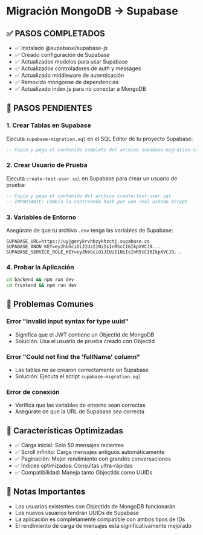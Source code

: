 # Migración MongoDB → Supabase

## ✅ PASOS COMPLETADOS
- ✅ Instalado @supabase/supabase-js
- ✅ Creado configuración de Supabase
- ✅ Actualizados modelos para usar Supabase
- ✅ Actualizados controladores de auth y messages
- ✅ Actualizado middleware de autenticación
- ✅ Removido mongoose de dependencias
- ✅ Actualizado index.js para no conectar a MongoDB

## 🚀 PASOS PENDIENTES

### 1. Crear Tablas en Supabase
Ejecuta `supabase-migration.sql` en el SQL Editor de tu proyecto Supabase:

```sql
-- Copia y pega el contenido completo del archivo supabase-migration.sql
```

### 2. Crear Usuario de Prueba
Ejecuta `create-test-user.sql` en Supabase para crear un usuario de prueba:

```sql
-- Copia y pega el contenido del archivo create-test-user.sql
-- IMPORTANTE: Cambia la contraseña hash por una real usando bcrypt
```

### 3. Variables de Entorno
Asegúrate de que tu archivo `.env` tenga las variables de Supabase:

```env
SUPABASE_URL=https://uyjgerykrvhbzykhzctj.supabase.co
SUPABASE_ANON_KEY=eyJhbGciOiJIUzI1NiIsInR5cCI6IkpXVCJ9...
SUPABASE_SERVICE_ROLE_KEY=eyJhbGciOiJIUzI1NiIsInR5cCI6IkpXVCJ9...
```

### 4. Probar la Aplicación
```bash
cd backend && npm run dev
cd frontend && npm run dev
```

## 🔧 Problemas Comunes

### Error "invalid input syntax for type uuid"
- Significa que el JWT contiene un ObjectId de MongoDB
- Solución: Usa el usuario de prueba creado con ObjectId

### Error "Could not find the 'fullName' column"
- Las tablas no se crearon correctamente en Supabase
- Solución: Ejecuta el script `supabase-migration.sql`

### Error de conexión
- Verifica que las variables de entorno sean correctas
- Asegúrate de que la URL de Supabase sea correcta

## 🎯 Características Optimizadas

- ✅ Carga inicial: Solo 50 mensajes recientes
- ✅ Scroll infinito: Carga mensajes antiguos automáticamente
- ✅ Paginación: Mejor rendimiento con grandes conversaciones
- ✅ Índices optimizados: Consultas ultra-rápidas
- ✅ Compatibilidad: Maneja tanto ObjectIds como UUIDs

## 📝 Notas Importantes

- Los usuarios existentes con ObjectIds de MongoDB funcionarán
- Los nuevos usuarios tendrán UUIDs de Supabase
- La aplicación es completamente compatible con ambos tipos de IDs
- El rendimiento de carga de mensajes está significativamente mejorado
